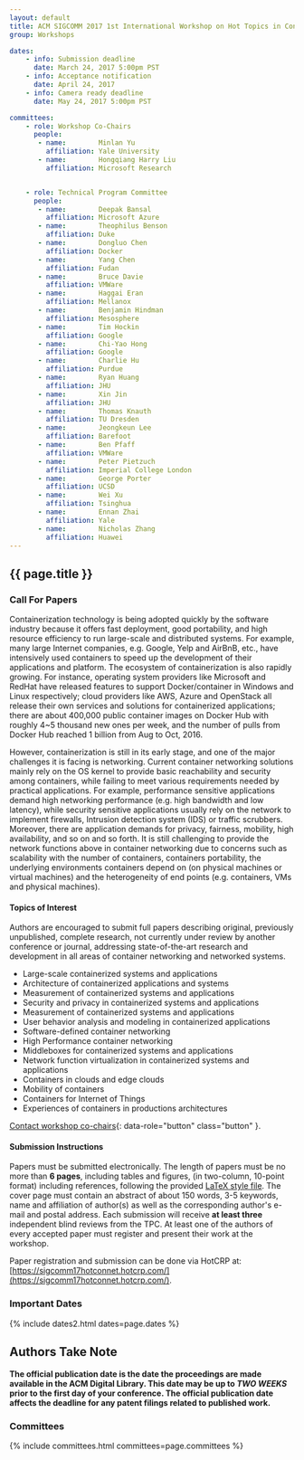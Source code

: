```yaml
---
layout: default
title: ACM SIGCOMM 2017 1st International Workshop on Hot Topics in Container Networking and Networked Systems (HotConNet'17)
group: Workshops

dates:
    - info: Submission deadline
      date: March 24, 2017 5:00pm PST
    - info: Acceptance notification
      date: April 24, 2017
    - info: Camera ready deadline
      date: May 24, 2017 5:00pm PST

committees:
    - role: Workshop Co-Chairs
      people:
       - name:        Minlan Yu
         affiliation: Yale University
       - name:        Hongqiang Harry Liu
         affiliation: Microsoft Research


    - role: Technical Program Committee
      people:
       - name:        Deepak Bansal
         affiliation: Microsoft Azure
       - name:        Theophilus Benson
         affiliation: Duke
       - name:        Dongluo Chen
         affiliation: Docker
       - name:        Yang Chen
         affiliation: Fudan
       - name:        Bruce Davie
         affiliation: VMWare
       - name:        Haggai Eran
         affiliation: Mellanox
       - name:        Benjamin Hindman
         affiliation: Mesosphere
       - name:        Tim Hockin
         affiliation: Google
       - name:        Chi-Yao Hong
         affiliation: Google
       - name:        Charlie Hu
         affiliation: Purdue
       - name:        Ryan Huang
         affiliation: JHU
       - name:        Xin Jin
         affiliation: JHU
       - name:        Thomas Knauth
         affiliation: TU Dresden
       - name:        Jeongkeun Lee
         affiliation: Barefoot
       - name:        Ben Pfaff
         affiliation: VMWare
       - name:        Peter Pietzuch
         affiliation: Imperial College London
       - name:        George Porter
         affiliation: UCSD
       - name:        Wei Xu
         affiliation: Tsinghua
       - name:        Ennan Zhai
         affiliation: Yale
       - name:        Nicholas Zhang
         affiliation: Huawei
---
```


## {{ page.title }}

### Call For Papers

Containerization technology is being adopted quickly by the software industry because it offers fast deployment, good portability, and high resource efficiency to run large-scale and distributed systems. For example, many large Internet companies, e.g. Google, Yelp and AirBnB, etc., have intensively used containers to speed up the development of their applications and platform. The ecosystem of containerization is also rapidly growing. For instance, operating system providers like Microsoft and RedHat have released features to support Docker/container in Windows and Linux respectively; cloud providers like AWS, Azure and OpenStack all release their own services and solutions for containerized applications; there are about 400,000 public container images on Docker Hub with roughly 4~5 thousand new ones per week, and the number of pulls from Docker Hub reached 1 billion from Aug to Oct, 2016.

However, containerization is still in its early stage, and one of the major challenges it is facing is networking. Current container networking solutions mainly rely on the OS kernel to provide basic reachability and security among containers, while failing to meet various requirements needed by practical applications. For example, performance sensitive applications demand high networking performance (e.g. high bandwidth and low latency), while security sensitive applications usually rely on the network to implement firewalls, Intrusion detection system (IDS) or traffic scrubbers. Moreover, there are application demands for privacy, fairness, mobility, high availability, and so on and so forth. It is still challenging to provide the network functions above in container networking due to concerns such as scalability with the number of containers, containers portability, the underlying environments containers depend on (on physical machines or virtual machines) and the heterogeneity of end points (e.g. containers, VMs and physical machines).

#### Topics of Interest

Authors are encouraged to submit full papers describing original, previously unpublished, complete research, not currently under review by another conference or journal, addressing state-of-the-art research and development in all areas of container networking and networked systems.

- Large-scale containerized systems and applications
- Architecture of containerized applications and systems
- Measurement of containerized systems and applications
- Security and privacy in containerized systems and applications
- Measurement of containerized systems and applications
- User behavior analysis and modeling in containerized applications
- Software-defined container networking
- High Performance container networking
- Middleboxes for containerized systems and applications
- Network function virtualization in containerized systems and applications
- Containers in clouds and edge clouds
- Mobility of containers
- Containers for Internet of Things
- Experiences of containers in productions architectures

[Contact workshop co-chairs](mailto:minlan.yu@yale.edu,harliu@microsoft.com?subject=[HotConNet'17]){: data-role="button" class="button" }.

#### Submission Instructions

Papers must be submitted electronically. The length of papers must be no more than **6 pages**, including tables and figures, (in two-column, 10-point format) including references, following the provided [LaTeX style file](http://conferences.sigcomm.org/sigcomm/2016/doc/sig-alternate-10pt.cls). The cover page must contain an abstract of about 150 words, 3-5 keywords, name and affiliation of author(s) as well as the corresponding author's e-mail and postal address. Each submission will receive **at least three** independent blind reviews from the TPC. At least one of the authors of every accepted paper must register and present their work at the workshop. 

Paper registration and submission can be done via HotCRP at: [https://sigcomm17hotconnet.hotcrp.com/](https://sigcomm17hotconnet.hotcrp.com/).

### Important Dates

{% include dates2.html dates=page.dates %}

## Authors Take Note

**The official publication date is the date the proceedings are made available in the ACM Digital Library. This date may be up to *TWO WEEKS* prior to the first day of your conference. The official publication date affects the deadline for any patent filings related to published work.**

### Committees

{% include committees.html committees=page.committees %}

